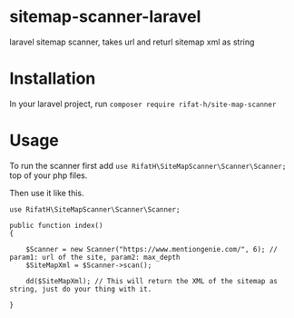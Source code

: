 # sitemap-scanner-laravel
laravel sitemap scanner, takes url and returl sitemap xml as string

# Installation
In your laravel project, run ``` composer require rifat-h/site-map-scanner  ```

# Usage
To run the scanner first add ``` use RifatH\SiteMapScanner\Scanner\Scanner; ``` top of your php files.

Then use it like this. 
```
use RifatH\SiteMapScanner\Scanner\Scanner;

public function index()
{

    $Scanner = new Scanner("https://www.mentiongenie.com/", 6); // param1: url of the site, param2: max_depth
    $SiteMapXml = $Scanner->scan();

    dd($SiteMapXml); // This will return the XML of the sitemap as string, just do your thing with it.

}
```

